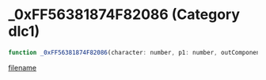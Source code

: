 # _0xFF56381874F82086 (Category dlc1)

```js
function _0xFF56381874F82086(character: number, p1: number, outComponent: intPtr): Array
```

[filename](_0xFF56381874F82086_m.md ':include')